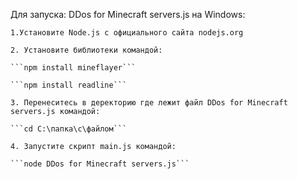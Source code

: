 Для запуска: DDos for Minecraft servers.js на Windows:

    1.Установите Node.js с официального сайта nodejs.org
    
    2. Установите библиотеки командой:
    
    ```npm install mineflayer```
    
    ```npm install readline```
    
    3. Перенеситесь в деректорию где лежит файл DDos for Minecraft servers.js командой:
    
    ```cd C:\папка\с\файлом```
    
    4. Запустите скрипт main.js командой:
    
    ```node DDos for Minecraft servers.js```
